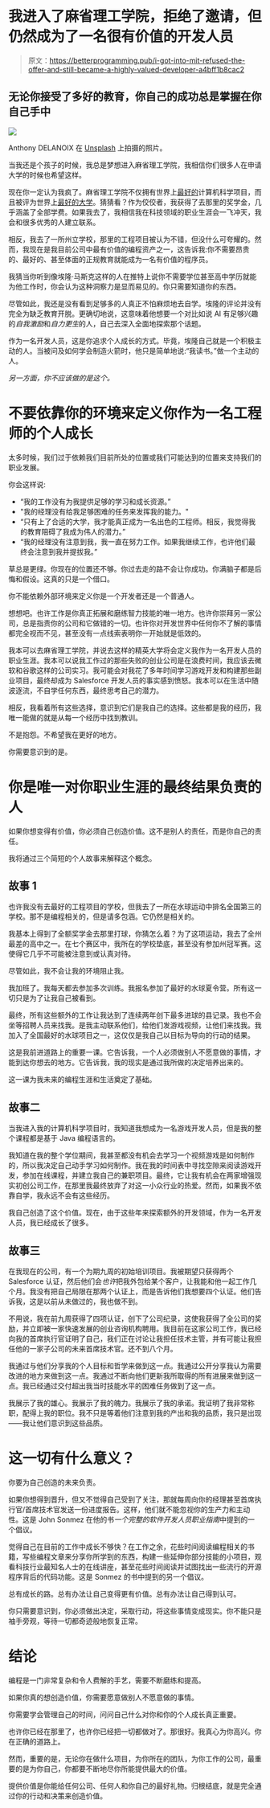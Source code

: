 # 我进入了麻省理工学院，拒绝了邀请，但仍然成为了一名很有价值的开发人员

> 原文：<https://betterprogramming.pub/i-got-into-mit-refused-the-offer-and-still-became-a-highly-valued-developer-a4bff1b8cac2>

## 无论你接受了多好的教育，你自己的成功总是掌握在你自己手中

![](img/45d4ab88c8826660802d1d7292d7ef9e.png)

Anthony DELANOIX 在 [Unsplash](https://unsplash.com?utm_source=medium&utm_medium=referral) 上拍摄的照片。

当我还是个孩子的时候，我总是梦想进入麻省理工学院，我相信你们很多人在申请大学的时候也希望这样。

现在你一定认为我疯了。麻省理工学院不仅拥有世界上[最好的](https://www.businessinsider.com/best-computer-science-schools-in-the-world-2018-3#1-massachusetts-institute-of-technology-mit-50)计算机科学项目，而且被评为世界上[最好的大学](https://news.mit.edu/2020/qs-world%E2%80%99s-no-1-university-2020-21-0609#:~:text=for%202020%2021-,QS%20ranks%20MIT%20the%20world's%20No.,first%20in%2012%20subject%20areas.)。猜猜看？作为佼佼者，我获得了去那里的奖学金，几乎涵盖了全部学费。如果我去了，我相信我在科技领域的职业生涯会一飞冲天，我会和很多优秀的人建立联系。

相反，我去了一所州立学校，那里的工程项目被认为不错，但没什么可夸耀的。然而，我现在是我目前公司中最有价值的编程资产之一，这告诉我:你不需要昂贵的、最好的、甚至体面的正规教育就能成为一名有价值的程序员。

我猜当你听到像埃隆·马斯克这样的人在推特上说你不需要学位甚至高中学历就能为他工作时，你会认为这种洞察力是显而易见的。你只需要知道你的东西。

尽管如此，我还是没有看到足够多的人真正不怕麻烦地去自学。埃隆的评论并没有完全为缺乏教育开脱。更确切地说，这意味着他想要一个对比如说 AI 有足够兴趣的*自我激励*和*自力更生*的人，自己去深入全面地探索那个话题。

作为一名开发人员，这是你追求个人成长的方式。毕竟，埃隆自己就是一个积极主动的人。当被问及如何学会制造火箭时，他只是简单地说:“我读书。”做一个主动的人。

*另一方面，你不应该做的是这个。*

# 不要依靠你的环境来定义你作为一名工程师的个人成长

太多时候，我们过于依赖我们目前所处的位置或我们可能达到的位置来支持我们的职业发展。

你会这样说:

*   “我的工作没有为我提供足够的学习和成长资源。”
*   "我的经理没有给我足够困难的任务来发挥我的能力。"
*   “只有上了合适的大学，我才能真正成为一名出色的工程师。相反，我觉得我的教育阻碍了我成为伟人的潜力。”
*   “我的经理没有注意到我，我一直在努力工作。如果我继续工作，也许他们最终会注意到我并提拔我。”

草总是更绿。你现在的位置还不够。你过去走的路不会让你成功。你满脑子都是后悔和假设。这真的只是一个借口。

你不能依赖外部环境来定义你是一个开发者还是一个普通人。

想想吧。也许工作是你真正拓展和磨练智力技能的唯一地方。也许你崇拜另一家公司，总是指责你的公司和它做错的一切。也许你对开发世界中任何你不了解的事情都完全视而不见，甚至没有一点线索表明你一开始就是低效的。

我本可以去麻省理工学院，并说去这样的精英大学将会定义我作为一名开发人员的职业生涯。我本可以说我工作过的那些失败的创业公司是在浪费时间，我应该去微软和谷歌这样的公司实习。我可能会对我花了多年时间学习游戏开发和构建那些副业项目，最终却成为 Salesforce 开发人员的事实感到愤怒。我本可以在生活中随波逐流，不自学任何东西，最终思考自己的潜力。

相反，我看着所有这些选择，意识到它们是我自己的选择。这些都是我的经历，我唯一能做的就是从每一个经历中找到教训。

不是抱怨。不希望我在更好的地方。

你需要意识到的是。

# 你是唯一对你职业生涯的最终结果负责的人

如果你想变得有价值，你必须自己创造价值。这不是别人的责任，而是你自己的责任。

我将通过三个简短的个人故事来解释这个概念。

## **故事 1**

也许我没有去最好的工程项目的学校，但我去了一所在水球运动中排名全国第三的学校。那不是编程相关的，但是请多包涵。它仍然是相关的。

我基本上得到了全额奖学金去那里打球，你猜怎么着？为了这项运动，我去了全州最差的高中之一。在七个赛区中，我所在的学校垫底，甚至没有参加州冠军赛。这使得它几乎不可能被注意到或认真对待。

尽管如此，我不会让我的环境阻止我。

我加班了。我每天都去参加多次训练。我报名参加了最好的水球夏令营。所有这一切只是为了让我自己被看到。

最终，所有这些额外的工作让我达到了连续两年创下最多进球的县记录。我也不会坐等招聘人员来找我。是我主动联系他们，给他们发游戏视频，让他们来找我。我加入了全国最好的水球项目之一，这仅仅是我自己以目标为导向的行动的结果。

这是我前进道路上的重要一课。它告诉我，一个人必须做别人不愿意做的事情，才能到达你想去的地方。它告诉我，我的现实是通过我所做的决定培养出来的。

这一课为我未来的编程生涯和生活奠定了基础。

## **故事二**

当我进入我的计算机科学项目时，我知道我想成为一名游戏开发人员，但是我的整个课程都是基于 Java 编程语言的。

我知道在我的整个学位期间，我甚至都没有机会去学习一个视频游戏是如何制作的，所以我决定自己动手学习如何制作。我在我的时间表中寻找空隙来阅读游戏开发，参加在线课程，并建立我自己的兼职项目。最终，它让我有机会在两家增强现实初创公司工作，在那里我最终放弃了对这一小众行业的热爱。然而，如果我不依靠自学，我永远不会有这些经历。

我自己创造了这个价值。现在，由于这些年来探索额外的开发领域，作为一名开发人员，我已经成长了很多。

## **故事三**

在我现在的公司，有一个为期九周的初始培训项目。我被期望只获得两个 Salesforce 认证，然后他们会*也许*把我外包给某个客户，让我能和他一起工作几个月。我没有把自己局限在那两个认证上，而是告诉他们我想要四个认证。他们告诉我，这是以前从未做过的，我也做不到。

不用说，我在前九周获得了四项认证，创下了公司纪录，这使我获得了全公司的奖励，并立即被一家快速发展的创业咨询机构聘用。我目前在这家公司工作，我已经向我的首席执行官证明了自己，我们正在讨论让我担任技术主管，并有可能让我担任他的一家子公司的未来首席技术官。还不到八个月。

我通过与他们分享我的个人目标和哲学来做到这一点。我通过公开分享我认为需要改进的地方来做到这一点。我通过不断向他们更新我所取得的所有进展来做到这一点。我已经通过交付超出我当时技能水平的困难任务做到了这一点。

我展示了我的雄心。我展示了我的魄力。我展示了我的承诺。我证明了我非常称职，配得上我的职位。我不只是等着他们注意到我的产出和我的品质，我只是出现——我让他们意识到这些品质。

# **这一切有什么意义？**

你要为自己创造的未来负责。

如果你想得到晋升，但又不觉得自己受到了关注，那就每周向你的经理甚至首席执行官/首席技术官发送一份进度报告。这样，他们就不能忽视你的生产力和主动性。这是 John Sonmez 在他的书*一个完整的软件开发人员职业指南*中提到的一个倡议。

觉得自己在目前的工作中成长不够快？在工作之余，花些时间阅读编程相关的书籍，写些编程文章来分享你所学到的东西，构建一些延伸你部分技能的小项目，观看科技行业最知名人士的在线讲座，甚至花些时间阅读并试图找出一些流行的开源程序背后的代码功能。这是 Sonmez 的书中提到的另一个倡议。

总有成长的路。总有办法让自己变得更有价值。总有办法让自己得到认可。

你只需要意识到，你必须做出决定，采取行动，将这些事情变成现实。你不能只是袖手旁观，等待一切都奇迹般地恢复正常。

# 结论

编程是一门非常复杂和令人费解的手艺，需要不断磨练和提高。

如果你真的想创造价值，你需要愿意做别人不愿意做的事情。

你需要学会管理自己的时间，问问自己什么对你和你的个人成长真正重要。

也许你已经在那里了，也许你已经把一切都做对了。那很好。我真心为你高兴。你在正确的道路上。

然而，重要的是，无论你在做什么项目，为你所在的团队，为你工作的公司，最重要的是为你自己，你都要不断地尽你所能提供最大的价值。

提供价值是你能给任何公司、任何人和你自己的最好礼物。归根结底，就是完全通过你的行动和决策来创造价值。